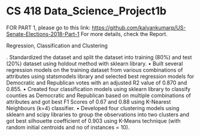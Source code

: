 # CS 418 Data_Science_Project1b
FOR PART 1, please go to this link: https://github.com/kalyankumarp/US-Senate-Elections-2018-Part-1
For more details, check the Report.

Regression, Classification and Clustering

. Standardized the dataset and split the dataset into training (80%) and test (20%) dataset using holdout method with sklearn library.
• Built several regression models on the training dataset from various combinations of attributes using statsmodels library and selected best regression models for Democratic and Republican votes with an adjusted R2 value of 0.870 and 0.855.
• Created four classification models using sklearn library to classify counties as Democratic and Republican based on multiple combinations of attributes and got best F1 Scores of 0.67 and 0.88 using K-Nearest Neighbours (k=4) classifier.
• Developed four clustering models using sklearn and scipy libraries to group the observations into two clusters and got best silhouette coefficient of 0.903 using K-Means technique (with random initial centroids and no of instances = 10).
